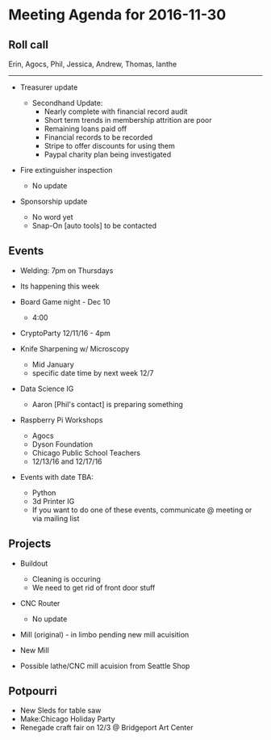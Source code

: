 Meeting Agenda for 2016-11-30
==============================

Roll call
---------
Erin, Agocs, Phil, Jessica, Andrew, Thomas, Ianthe

------
- Treasurer update
  - Secondhand Update: 
    - Nearly complete with financial record audit
    - Short term trends in membership attrition are poor
    - Remaining loans paid off
    - Financial records to be recorded
    - Stripe to offer discounts for using them
    - Paypal charity plan being investigated

- Fire extinguisher inspection
  - No update

- Sponsorship update
  - No word yet
  - Snap-On [auto tools] to be contacted

Events
------
- Welding: 7pm on Thursdays
 - Its happening this week

- Board Game night - Dec 10 
  - 4:00

- CryptoParty 12/11/16 - 4pm

- Knife Sharpening w/ Microscopy 
  - Mid January 
  - specific date time by next week 12/7

- Data Science IG
  - Aaron [Phil's contact] is preparing something

- Raspberry Pi Workshops
  - Agocs
  - Dyson Foundation
  - Chicago Public School Teachers 
  - 12/13/16 and 12/17/16
  


- Events with date TBA:
  - Python
  - 3d Printer IG
  - If you want to do one of these events, communicate @ meeting or via mailing list
  

Projects
--------
- Buildout
  - Cleaning is occuring
  - We need to get rid of front door stuff

- CNC Router
  - No update

- Mill (original) - in limbo pending new mill acuisition

- New Mill

- Possible lathe/CNC mill acuision from Seattle Shop


Potpourri
---------
- New Sleds for table saw
- Make:Chicago Holiday Party
- Renegade craft fair on 12/3 @ Bridgeport Art Center





 



